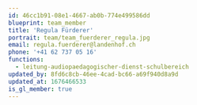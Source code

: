 ```yaml
---
id: 46cc1b91-08e1-4667-ab0b-774e499586dd
blueprint: team_member
title: 'Regula Fürderer'
portrait: team/team_fuerderer_regula.jpg
email: regula.fuerderer@landenhof.ch
phone: '+41 62 737 05 16'
functions:
  - leitung-audiopaedagogischer-dienst-schulbereich
updated_by: 8fd6c8cb-46ee-4cad-bc66-a69f940d8a9d
updated_at: 1676466533
is_gl_member: true
---
```

